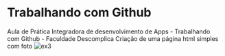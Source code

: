 # Trabalhando com Github
Aula de Prática Integradora de desenvolvimento de Apps - Trabalhando com Github - Faculdade Descomplica
Criação de uma página html simples com foto
![ex3](https://github.com/anahaiek/TrabcomGithubDescomplica/assets/88678265/db80d833-361c-4984-a40d-207a9000d69e)
